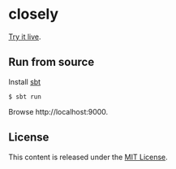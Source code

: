 # closely

[Try it live](https://closely.herokuapp.com).

## Run from source

Install [sbt](https://scala-sbt.org)

~~~
$ sbt run
~~~

Browse http://localhost:9000.

## License

This content is released under the [MIT License](http://opensource.org/licenses/mit-license.php).
